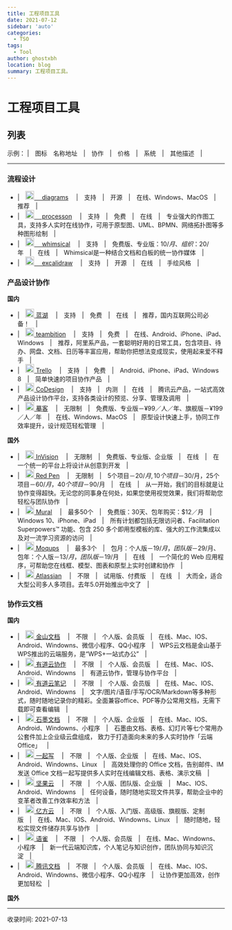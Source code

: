 ```yaml
---
title: 工程项目工具
date: 2021-07-12
sidebar: 'auto'
categories:
  - TSO
tags:
  - Tool
author: ghostxbh
location: blog
summary: 工程项目工具。
---
```

# 工程项目工具

## 列表
示例： |&emsp;图标&emsp;名称地址&emsp;|&emsp;协作&emsp;|&emsp;价格&emsp;|&emsp;系统&emsp;|&emsp;其他描述&emsp;|

---
### 流程设计
- |&emsp;[<img src="https://file.uzykj.com/diagrams.png" width="20" height="20"/> &emsp;diagrams](https://app.diagrams.net/) 
&emsp;|&emsp;支持&emsp;|&emsp;开源&emsp;|&emsp;在线、Windows、MacOS&emsp;|&emsp;推荐&emsp;|
- |&emsp;[<img src="https://www.processon.com/favicon.ico" width="20" height="20"/> &emsp;processon](https://www.processon.com/) 
&emsp;|&emsp;支持&emsp;|&emsp;免费&emsp;|&emsp;在线&emsp;|&emsp;专业强大的作图工具，支持多人实时在线协作，可用于原型图、UML、BPMN、网络拓扑图等多种图形绘制&emsp;|
- |&emsp;[<img src="https://global-uploads.webflow.com/5d9d02c4b01a536c7d5d4a35/5db9fbbee4099aaa118c558c_favicon-32.png" width="20" height="20"/> &emsp;whimsical](https://whimsical.com/) 
&emsp;|&emsp;支持&emsp;|&emsp;免费版、专业版：$10/月、组织：$20/年&emsp;|&emsp;在线&emsp;|&emsp;Whimsical是一种结合文档和白板的统一协作媒体&emsp;|
- |&emsp;[<img src="https://excalidraw.com/favicon.ico" width="20" height="20"/> &emsp;excalidraw](https://excalidraw.com/) 
&emsp;|&emsp;支持&emsp;|&emsp;开源&emsp;|&emsp;在线&emsp;|&emsp;手绘风格&emsp;|

### 产品设计协作
**国内**      
- |&emsp;[<img src="https://lhcdn.lanhuapp.com/web/static/favicon.ico?v=2" width="20" height="20"/> 蓝湖](https://lanhuapp.com/web/#/item) 
&emsp;|&emsp;支持&emsp;|&emsp;免费&emsp;|&emsp;在线&emsp;|&emsp;推荐，国内互联网公司必备！&emsp;|
- |&emsp;[<img src="https://lhcdn.lanhuapp.com/web/static/favicon.ico?v=2" width="20" height="20"/> teambition](https://www.teambition.com/) 
&emsp;|&emsp;支持&emsp;|&emsp;免费&emsp;|&emsp;在线、Android、iPhone、iPad、Windows&emsp;|&emsp;推荐，阿里系产品，一套聪明好用的日常工具，包含项目、待办、网盘、文档、日历等丰富应用，帮助你把想法变成现实，使用起来爱不释手&emsp;|
- |&emsp;[<img src="https://trello.com/favicon.ico" width="20" height="20"/> Trello](https://trello.com/) 
&emsp;|&emsp;支持&emsp;|&emsp;免费&emsp;|&emsp;Android、iPhone、iPad、Windows 8&emsp;|&emsp;简单快速的项目协作产品&emsp;|
- |&emsp;[<img src="https://cloud.tencent.com/favicon.ico?t=201902181234" width="20" height="20"/> CoDesign](https://cloud.tencent.com/product/codesign) 
&emsp;|&emsp;支持&emsp;|&emsp;内测&emsp;|&emsp;在线&emsp;|&emsp;腾讯云产品，一站式高效产品设计协作平台，支持各类设计的预览、分享、管理及调用&emsp;|
- |&emsp;[<img src="https://www.mockplus.cn/favicon.ico" width="20" height="20"/> 摹客](https://www.mockplus.cn/) 
&emsp;|&emsp;无限制&emsp;|&emsp;免费版、专业版－¥99／人／年、旗舰版－¥199／人／年&emsp;|&emsp;在线、Windows、MacOS&emsp;|&emsp;原型设计快速上手，协同工作效率提升，设计规范轻松管理&emsp;|

**国外**      
- |&emsp;[<img src="https://marketing.invisionapp-cdn.com/www.invisionapp.com/global-assets/favicon/favicon-32x32.png" width="20" height="20"/> InVision](https://www.invisionapp.com/) 
&emsp;|&emsp;无限制&emsp;|&emsp;免费版、专业版、企业版&emsp;|&emsp;在线&emsp;|&emsp;在一个统一的平台上将设计从创意到开发&emsp;|
- |&emsp;[<img src="https://redpen.io/assets/favicon.png" width="20" height="20"/> Red Pen](https://redpen.io) 
&emsp;|&emsp;无限制&emsp;|&emsp;5个项目－$20/月, 10个项目－$30/月，25个项目－$60/月，40个项目－$90/月&emsp;|&emsp;在线&emsp;|&emsp;从一开始，我们的目标就是让协作变得超快。无论您的同事身在何处，如果您使用视觉效果，我们将帮助您轻松与团队协作&emsp;|
- |&emsp;[<img src="https://assets-global.website-files.com/5ddd9c3f2186308353fe682d/5e93cf2b73fd9d8622880a1d_favicon.png" width="20" height="20"/> Mural](https://www.mural.co/) 
&emsp;|&emsp;最多50个&emsp;|&emsp;免费版：30天、包年购买：$12／月&emsp;|&emsp;Windows 10、iPhone、iPad&emsp;|&emsp;所有计划都包括无限访问者、Facilitation Superpowers™ 功能、包含 250 多个即用型模板的库、强大的工作流集成以及对一流学习资源的访问&emsp;|
- |&emsp;[<img src="https://moqups.com/favicon.ico" width="20" height="20"/> Moqups](https://moqups.com/) 
&emsp;|&emsp;最多3个&emsp;|&emsp;包月：个人版－$19/月，团队版－$29/月、包年：个人版－$13/月，团队版－$19/月&emsp;|&emsp;在线&emsp;|&emsp;一个简化的 Web 应用程序，可帮助您在线框、模型、图表和原型上实时创建和协作&emsp;|
- |&emsp;[<img src="https://wac-cdn-2.atlassian.com/image/upload/f_auto,q_auto/assets/img/favicons/atlassian/favicon.png" width="20" height="20"/> Atlassian](https://www.atlassian.com/) 
&emsp;|&emsp;不限&emsp;|&emsp;试用版、付费版&emsp;|&emsp;在线&emsp;|&emsp;大而全，适合大型公司多人多项目。去年5.0开始推出中文了&emsp;|

### 协作云文档
**国内**      
- |&emsp;[<img src="https://qn.cache.wpscdn.cn/kdocs/mobile/touch/apple-120.png" width="20" height="20"/> 金山文档](https://www.kdocs.cn/welcome) 
&emsp;|&emsp;不限&emsp;|&emsp;个人版、会员版&emsp;|&emsp;在线、Mac、IOS、Android、Windowns、微信小程序、QQ小程序&emsp;|&emsp;WPS云文档是金山基于WPS推出的云端服务，是“WPS+一站式办公”&emsp;|
- |&emsp;[<img src="https://co.youdao.com/images/index/detail-item1_2x-ea19a0f6f6.png" width="20" height="20"/> 有道云协作](https://co.youdao.com/index.html) 
&emsp;|&emsp;不限&emsp;|&emsp;个人版、会员版&emsp;|&emsp;在线、Mac、IOS、Android、Windowns&emsp;|&emsp;有道云协作，管理与协作平台&emsp;|
- |&emsp;[<img src="https://shared-https.ydstatic.com/market/ynote-website/logo.svg" width="20" height="20"/> 有道云笔记](https://note.youdao.com/index.html) 
&emsp;|&emsp;不限&emsp;|&emsp;个人版、会员版&emsp;|&emsp;在线、Mac、IOS、Android、Windowns&emsp;|&emsp;文字/图片/语音/手写/OCR/Markdown等多种形式，随时随地记录你的精彩。全面兼容office、PDF等办公常用文档，无需下载即可查看编辑&emsp;|
- |&emsp;[<img src="https://assets.shimonote.com/from_qbox/favicon.ico" width="20" height="20"/> 石墨文档](https://shimo.im/) 
&emsp;|&emsp;不限&emsp;|&emsp;个人版、企业版&emsp;|&emsp;在线、Mac、IOS、Android、Windowns、小程序&emsp;|&emsp;石墨由文档、表格、幻灯片等七个常用办公套件加上企业级云盘组成， 致力于打造面向未来的多人实时协作「云端 Office」&emsp;|
- |&emsp;[<img src="https://yiqixie.qingque.cn/static/yiqixie/images/favicon.ico" width="20" height="20"/> 一起写](https://yiqixie.qingque.cn/) 
&emsp;|&emsp;不限&emsp;|&emsp;个人版、企业版&emsp;|&emsp;在线、Mac、IOS、Android、Windowns、Linux&emsp;|&emsp;高效处理你的 Office 文档，告别邮件、IM 发送 Office 文档一起写提供多人实时在线编辑文档、表格、演示文稿&emsp;|
- |&emsp;[<img src="https://www.jianguoyun.com/static/images/large@2x.png" width="20" height="20"/> 坚果云](https://www.jianguoyun.com/) 
&emsp;|&emsp;不限&emsp;|&emsp;个人版、团队版、企业版&emsp;|&emsp;Mac、IOS、Android、Windowns&emsp;|&emsp;任何设备，随时随地实现文件共享，帮助企业中的变革者改善工作效率和方法&emsp;|
- |&emsp;[<img src="https://www.fangcloud.com/favicon.ico" width="20" height="20"/> 亿方云](http://www.fangcloud.com/) 
&emsp;|&emsp;不限&emsp;|&emsp;个人版、入门版、高级版、旗舰版、定制版&emsp;|&emsp;在线、Mac、IOS、Android、Windowns、Linux&emsp;|&emsp;随时随地，轻松实现文件储存共享与协作&emsp;|
- |&emsp;[<img src="https://gw.alipayobjects.com/zos/rmsportal/UTjFYEzMSYVwzxIGVhMu.png" width="20" height="20"/> 语雀](https://www.yuque.com/) 
&emsp;|&emsp;不限&emsp;|&emsp;个人版、会员版&emsp;|&emsp;在线、Mac、Windowns、小程序&emsp;|&emsp;新一代云端知识库，个人笔记与知识创作，团队协同与知识沉淀&emsp;|
- |&emsp;[<img src="https://docs.idqqimg.com/tim/docs/desktop/favicon.ico" width="20" height="20"/> 腾讯文档](https://docs.qq.com/) 
&emsp;|&emsp;不限&emsp;|&emsp;个人版、会员版&emsp;|&emsp;在线、Mac、IOS、Android、Windowns、微信小程序、QQ小程序&emsp;|&emsp;让协作更加高效，创作更加轻松&emsp;|

**国外**      

---
收录时间: 2021-07-13

<Vssue :title="$title" />
